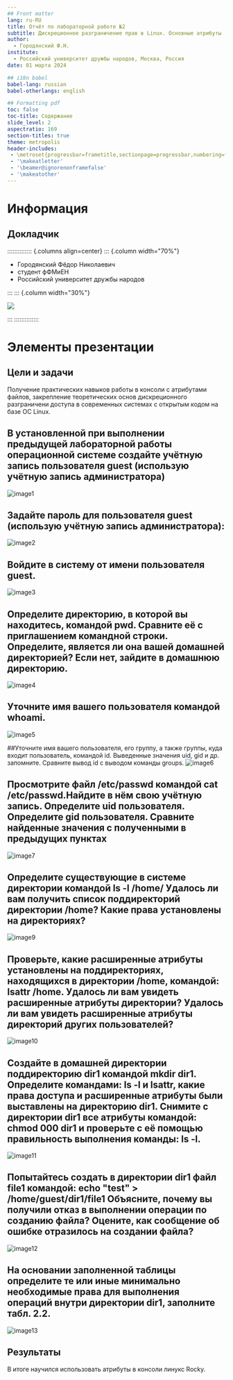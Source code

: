```yaml
---
## Front matter
lang: ru-RU
title: Отчёт по лабораторной работе №2
subtitle: Дискреционное разграничение прав в Linux. Основные атрибуты
author:
  - Городянский Ф.Н.
institute:
  - Российский университет дружбы народов, Москва, Россия
date: 01 марта 2024

## i18n babel
babel-lang: russian
babel-otherlangs: english

## Formatting pdf
toc: false
toc-title: Содержание
slide_level: 2
aspectratio: 169
section-titles: true
theme: metropolis
header-includes:
 - \metroset{progressbar=frametitle,sectionpage=progressbar,numbering=fraction}
 - '\makeatletter'
 - '\beamer@ignorenonframefalse'
 - '\makeatother'
---
```


# Информация

## Докладчик

:::::::::::::: {.columns align=center}
::: {.column width="70%"}

  * Городянский Фёдор Николаевич
  * студент фФМиЕН
  * Российский университет дружбы народов

:::
::: {.column width="30%"}

![](./image/kulyabov.jpg)

:::
::::::::::::::



# Элементы презентации

## Цели и задачи

Получение практических навыков работы в консоли с атрибутами файлов, закрепление теоретических основ дискреционного разграничени доступа в современных системах с открытым кодом на базе ОС Linux.


## B установленной при выполнении предыдущей лабораторной работы операционной системе создайте учётную запись пользователя guest (использую учётную запись администратора)

![image1](image/1.png)
## Задайте пароль для пользователя guest (использую учётную запись администратора):
![image2](image/2.png)

## Bойдите в систему от имени пользователя guest.
![image3](image/3.png)

## Oпределите директорию, в которой вы находитесь, командой pwd. Сравните её с приглашением командной строки. Определите, является ли она вашей домашней директорией? Если нет, зайдите в домашнюю директорию.
![image4](image/4.png)

## Уточните имя вашего пользователя командой whoami.
![image5](image/5.png)

##Уточните имя вашего пользователя, его группу, а также группы, куда входит пользователь, командой id. Выведенные значения uid, gid и др. запомните. Сравните вывод id с выводом команды groups.
![image6](image/6.png)

## Просмотрите файл /etc/passwd командой cat /etc/passwd.Найдите в нём свою учётную запись. Определите uid пользователя. Определите gid пользователя. Сравните найденные значения с полученными в предыдущих пунктах
![image7](image/7.png)

## Oпределите существующие в системе директории командой ls -l /home/ Удалось ли вам получить список поддиректорий директории /home? Какие права установлены на директориях?
![image9](image/9.png)

## Проверьте, какие расширенные атрибуты установлены на поддиректориях, находящихся в директории /home, командой: lsattr /home. Удалось ли вам увидеть расширенные атрибуты директории? Удалось ли вам увидеть расширенные атрибуты директорий других пользователей?
![image10](image/10.png)

## Создайте в домашней директории поддиректорию dir1 командой mkdir dir1. Определите командами: ls -l и lsattr, какие права доступа и расширенные атрибуты были выставлены на директорию dir1.  Снимите с директории dir1 все атрибуты командой: chmod 000 dir1 и проверьте с её помощью правильность выполнения команды: ls -l.
![image11](image/11.png)

## Попытайтесь создать в директории dir1 файл file1 командой: echo "test" > /home/guest/dir1/file1 Объясните, почему вы получили отказ в выполнении операции по созданию файла? Оцените, как сообщение об ошибке отразилось на создании файла? 
![image12](image/12.png)

## Hа основании заполненной таблицы определите те или иные минимально необходимые права для выполнения операций внутри директории dir1, заполните табл. 2.2.
![image13](image/13.png)


## Результаты

В итоге научился использовать атрибуты в консоли линукс Rocky.


